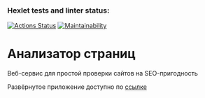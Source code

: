 ### Hexlet tests and linter status:
[![Actions Status](https://github.com/IlyaBag/python-project-83/workflows/hexlet-check/badge.svg)](https://github.com/IlyaBag/python-project-83/actions)
[![Maintainability](https://api.codeclimate.com/v1/badges/b88d55a4b3f1f8d6dcba/maintainability)](https://codeclimate.com/github/IlyaBag/python-project-83/maintainability)

# Анализатор страниц

Веб-сервис для простой проверки сайтов на SEO-пригодность

Развёрнутое приложение доступно по [ссылке](https://page-analyzer-odw5.onrender.com)